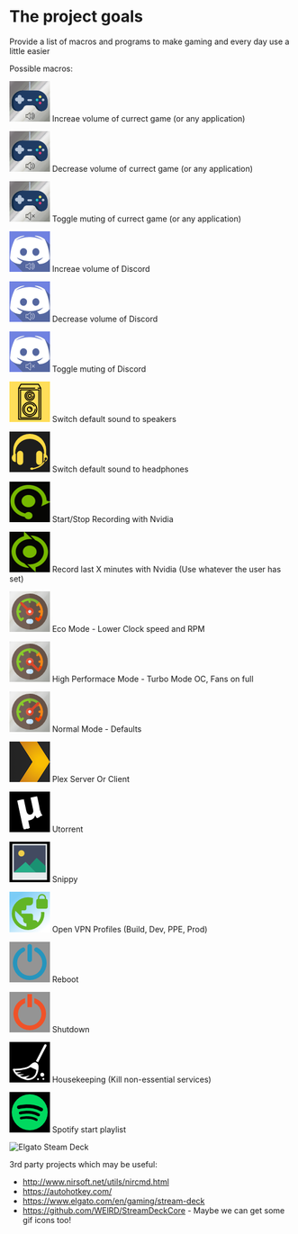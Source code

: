# The project goals

Provide a list of macros and programs to make gaming and every day use a little easier

Possible macros:

![alt](icons/game-volume-increase.png) Increae volume of currect game (or any application) 

![alt](icons/game-volume-decrease.png) Decrease volume of currect game (or any application)

![alt](icons/game-volume-mute.png) Toggle muting of currect game (or any application)

![alt](icons/discord-volume-increase-white.png) Increae volume of Discord

![alt](icons/discord-volume-decrease-white.png) Decrease volume of Discord

![alt](icons/discord-volume-mute-white.png) Toggle muting of Discord

![alt](icons/speakers.png) Switch default sound to speakers

![alt](icons/headphones.png) Switch default sound to headphones
  
![alt](icons/nvidia-record.png) Start/Stop Recording with Nvidia

![alt](icons/nvidia-shadowplay.png) Record last X minutes with Nvidia (Use whatever the user has set)

![alt](icons/gauge-low.png) Eco Mode - Lower Clock speed and RPM

![alt](icons/gauge-high.png) High Performace Mode - Turbo Mode OC, Fans on full

![alt](icons/gauge-medium.png) Normal Mode - Defaults

![alt](icons/service-plex.png) Plex Server Or Client

![alt](icons/service-utorrent.png) Utorrent

![alt](icons/screenshot.png) Snippy

![alt](icons/service-vpn.png) Open VPN Profiles (Build, Dev, PPE, Prod)

![alt](icons/power-blue.png) Reboot

![alt](icons/power-red.png) Shutdown

![alt](icons/cleanup.png) Housekeeping (Kill non-essential services)

![alt](icons/service-spotify.png) Spotify start playlist

![Elgato Steam Deck](https://m.media-amazon.com/images/S/aplus-media/vc/1a63c827-959d-43e8-b20b-8925bd1d3752.jpg)


3rd party projects which may be useful:
  * http://www.nirsoft.net/utils/nircmd.html
  * https://autohotkey.com/ 
  * https://www.elgato.com/en/gaming/stream-deck
  * https://github.com/WElRD/StreamDeckCore - Maybe we can get some gif icons too!
